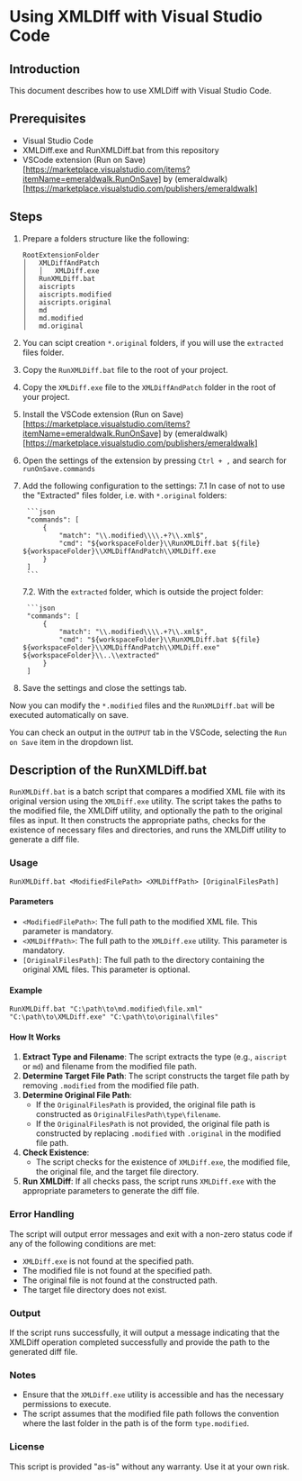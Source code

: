 # Using XMLDIff with Visual Studio Code

## Introduction

This document describes how to use XMLDiff with Visual Studio Code.

## Prerequisites

- Visual Studio Code
- XMLDiff.exe and RunXMLDiff.bat from this repository
- VSCode extension (Run on Save)[https://marketplace.visualstudio.com/items?itemName=emeraldwalk.RunOnSave] by (emeraldwalk)[https://marketplace.visualstudio.com/publishers/emeraldwalk]

## Steps

1. Prepare a folders structure like the following:

    ```plaintext
    RootExtensionFolder
    │   XMLDiffAndPatch
    │   │   XMLDiff.exe
    │   RunXMLDiff.bat
    │   aiscripts
    │   aiscripts.modified
    │   aiscripts.original
    │   md
    │   md.modified
    │   md.original
    ```

2. You can scipt creation `*.original` folders, if you will use the `extracted` files folder.
3. Copy the `RunXMLDiff.bat` file to the root of your project.
4. Copy the `XMLDiff.exe` file to the `XMLDiffAndPatch` folder in the root of your project.
5. Install the VSCode extension (Run on Save)[https://marketplace.visualstudio.com/items?itemName=emeraldwalk.RunOnSave] by (emeraldwalk)[https://marketplace.visualstudio.com/publishers/emeraldwalk]
6. Open the settings of the extension by pressing `Ctrl + ,` and search for `runOnSave.commands`
7. Add the following configuration to the settings:
    7.1 In case of not to use the "Extracted" files folder, i.e. with `*.original` folders:

        ```json
        "commands": [
            {
                "match": "\\.modified\\\\.+?\\.xml$",
                "cmd": "${workspaceFolder}\\RunXMLDiff.bat ${file} ${workspaceFolder}\\XMLDiffAndPatch\\XMLDiff.exe
            }
        ]
        ```

    7.2. With the `extracted` folder, which is outside the project folder:

        ```json
        "commands": [
            {
                "match": "\\.modified\\\\.+?\\.xml$",
                "cmd": "${workspaceFolder}\\RunXMLDiff.bat ${file} ${workspaceFolder}\\XMLDiffAndPatch\\XMLDiff.exe" ${workspaceFolder}\\..\\extracted"
            }
        ]

8. Save the settings and close the settings tab.

Now you can modify the `*.modified` files and the `RunXMLDiff.bat` will be executed automatically on save.

You can check an output in the `OUTPUT` tab in the VSCode, selecting the `Run on Save` item in the dropdown list.

## Description of the RunXMLDiff.bat

`RunXMLDiff.bat` is a batch script that compares a modified XML file with its original version using the `XMLDiff.exe` utility. The script takes the paths to the modified file, the XMLDiff utility, and optionally the path to the original files as input. It then constructs the appropriate paths, checks for the existence of necessary files and directories, and runs the XMLDiff utility to generate a diff file.

### Usage

```batch
RunXMLDiff.bat <ModifiedFilePath> <XMLDiffPath> [OriginalFilesPath]
```

#### Parameters

- `<ModifiedFilePath>`: The full path to the modified XML file. This parameter is mandatory.
- `<XMLDiffPath>`: The full path to the `XMLDiff.exe` utility. This parameter is mandatory.
- `[OriginalFilesPath]`: The full path to the directory containing the original XML files. This parameter is optional.

#### Example

```batch
RunXMLDiff.bat "C:\path\to\md.modified\file.xml" "C:\path\to\XMLDiff.exe" "C:\path\to\original\files"
```

#### How It Works

1. **Extract Type and Filename**: The script extracts the type (e.g., `aiscript` or `md`) and filename from the modified file path.
2. **Determine Target File Path**: The script constructs the target file path by removing `.modified` from the modified file path.
3. **Determine Original File Path**:
   - If the `OriginalFilesPath` is provided, the original file path is constructed as `OriginalFilesPath\type\filename`.
   - If the `OriginalFilesPath` is not provided, the original file path is constructed by replacing `.modified` with `.original` in the modified file path.
4. **Check Existence**:
   - The script checks for the existence of `XMLDiff.exe`, the modified file, the original file, and the target file directory.
5. **Run XMLDiff**: If all checks pass, the script runs `XMLDiff.exe` with the appropriate parameters to generate the diff file.

### Error Handling

The script will output error messages and exit with a non-zero status code if any of the following conditions are met:

- `XMLDiff.exe` is not found at the specified path.
- The modified file is not found at the specified path.
- The original file is not found at the constructed path.
- The target file directory does not exist.

### Output

If the script runs successfully, it will output a message indicating that the XMLDiff operation completed successfully and provide the path to the generated diff file.

### Notes

- Ensure that the `XMLDiff.exe` utility is accessible and has the necessary permissions to execute.
- The script assumes that the modified file path follows the convention where the last folder in the path is of the form `type.modified`.

### License

This script is provided "as-is" without any warranty. Use it at your own risk.
